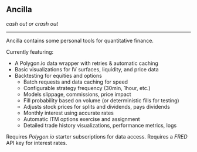 ## Ancilla
_cash out or crash out_

---

Ancilla contains some personal tools for quantitative finance.

Currently featuring:
- A Polygon.io data wrapper with retries & automatic caching
- Basic visualizations for IV surfaces, liquidity, and price data
- Backtesting for equities and options
  - Batch requests and data caching for speed
  - Configurable strategy frequency (30min, 1hour, etc.)
  - Models slippage, commissions, price impact
  - Fill probability based on volume (or deterministic fills for testing)
  - Adjusts stock prices for splits and dividends, pays dividends
  - Monthly interest using accurate rates
  - Automatic ITM options exercise and assignment
  - Detailed trade history visualizations, performance metrics, logs

Requires *Polygon.io* starter subscriptions for data access.
Requires a *FRED* API key for interest rates.

